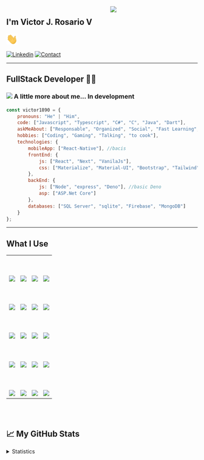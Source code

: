 <img align='right' src="https://media.giphy.com/media/M9gbBd9nbDrOTu1Mqx/giphy.gif" width="230">

## I'm **Victor J. Rosario V**

<img src="https://raw.githubusercontent.com/ABSphreak/ABSphreak/master/gifs/Hi.gif" width="30px">

[![Linkedin](https://img.shields.io/badge/MY%20PROFILE-Linkedin-blue?style=for-the-badge&logo=github)](https://www.linkedin.com/in/victor-j-rosario-v) 
 [![Contact](https://img.shields.io/badge/CONTACT-GMAIL-yellow?style=for-the-badge&logo=gmail&logoColor=white)](mailto:victorrosariodeveloper@gmail.com)

----

## **FullStack Developer** 👨‍💻

### <img src="https://media.giphy.com/media/VgCDAzcKvsR6OM0uWg/giphy.gif" width="50"> A little more about me...  In development

```javascript
const victor1890 = {
    pronouns: "He" | "Him",
    code: ["Javascript", "Typescript", "C#", "C", "Java", "Dart"],
    askMeAbout: ["Responsable", "Organized", "Social", "Fast Learning", "Collaboratod / Contributor"],
    hobbies: ["Coding", "Gaming", "Talking", "to cook"],
    technologies: {
        mobileApp: ["React-Native"], //bacis
        frontEnd: {
            js: ["React", "Next", "VanilaJs"],
            css: ["Materialize", "Material-UI", "Bootstrap", "Tailwind"]
        },
        backEnd: {
            js: ["Node", "express", "Deno"], //basic Deno
            asp: ["ASP.Net Core"]
        },
        databases: ["SQL Server", "sqlite", "Firebase", "MongoDB"]
    }
};
```

----

## **What I Use**


<table>
  <tbody>
    <!-- 1 -->
    <tr valign="top">
      <td width="25%" align="center">
        <br/><br/><br/>
        <img height="64px" src="https://cdn.svgporn.com/logos/html-5.svg">
      </td>
      <td width="25%" align="center">
        <br/><br/><br/>
        <img height="64px" src="https://cdn.svgporn.com/logos/css-3.svg">
      </td>
      <td width="25%" align="center">
        <br/><br/><br/>
        <img height="64px" src="https://cdn.svgporn.com/logos/javascript.svg">
      </td>
      <td width="25%" align="center">
        <br/><br/><br/>
        <img height="64px" src="https://cdn.svgporn.com/logos/typescript-icon.svg">
      </td>
    </tr>
    <!-- 2 -->
    <tr valign="top">
      <td width="25%" align="center">
        <br/><br/><br/>
        <img height="64px" src="https://cdn.svgporn.com/logos/react.svg">
      </td>
      <td width="25%" align="center">
        <br/><br/><br/>
        <img height="64px" src="https://cdn.svgporn.com/logos/nextjs.svg">
      </td>
      <td width="25%" align="center">
        <br/><br/><br/>
        <img height="64px" src="https://cdn.svgporn.com/logos/dotnet.svg">
      </td>
      <td width="25%" align="center">
        <br/><br/><br/>
        <img height="64px" src="https://cdn.svgporn.com/logos/nodejs.svg">
      </td>
    </tr>
    <!-- 3 -->
    <tr valign="top">
      <td width="25%" align="center">
        <br/><br/><br/>
        <img height="64px" src="https://cdn.svgporn.com/logos/visual-studio-code.svg">
      </td>
      <td width="25%" align="center">
        <br/><br/><br/>
        <img height="64px" src="https://cdn.svgporn.com/logos/visual-studio.svg">
      </td>
      <td width="25%" align="center">
        <br/><br/><br/>
        <img height="64px" src="https://cdn.svgporn.com/logos/git-icon.svg">
      </td>
      <td width="25%" align="center">
        <br/><br/><br/>
        <img height="64px" src="https://cdn.svgporn.com/logos/npm.svg">
      </td>
    </tr>
    <tr valign="top">
      <td width="25%" align="center">
        <br/><br/><br/>
        <img height="64px" src="https://cdn.svgporn.com/logos/wordpress-icon.svg">
      </td>
      <td width="25%" align="center">
        <br/><br/><br/>
        <img height="64px" src="https://cdn.svgporn.com/logos/express.svg">
      </td>
      <td width="25%" align="center">
        <br/><br/><br/>
        <img height="64px" src="https://cdn.svgporn.com/logos/mongodb.svg">
      </td>
      <td width="25%" align="center">
        <br/><br/><br/>
        <img height="64px" src="https://cdn.svgporn.com/logos/firebase.svg">
      </td>
    </tr>
    <tr valign="top">
      <td width="25%" align="center">
        <br/><br/><br/>
        <img height="64px" src="https://cdn.svgporn.com/logos/tailwindcss-icon.svg">
      </td>
      <td width="25%" align="center">
        <br/><br/><br/>
        <img height="64px" src="https://cdn.svgporn.com/logos/bootstrap.svg">
      </td>
      <td width="25%" align="center">
        <br/><br/><br/>
        <img height="64px" src="https://cdn.svgporn.com/logos/materializecss.svg">
      </td>
      <td width="25%" align="center">
        <br/><br/><br/>
        <img height="64px" src="https://cdn.svgporn.com/logos/material-ui.svg">
      </td>
    </tr>
  </tbody>
</table>

<br/><br/>

## **📈 My GitHub Stats**

<details>
  <summary>Statistics</summary>  
  <br />
  <a href="https://github.com/victor1890/victor1890">
    <img align="center" src="https://github-readme-stats.vercel.app/api/top-langs/?username=victor1890&hide=shaderlab,scss,makefile,cmake,java,dart,hlsl,c,r,shell,cpp&layout=compact" alt="Victor J. Rosario V. GitHub Stats"/>
  </a>
  <a href="https://github.com/victor1890/victor1890">
    <img align="center" src="https://github-readme-stats.vercel.app/api?username=victor1890&show_icons=true&line_height=27&count_private=true" alt="Victor J. Rosario V. GitHub Stats" />
  </a>
</details>

